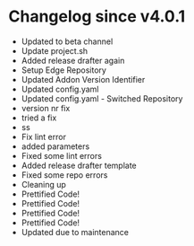 # Changelog since v4.0.1
- Updated to beta channel 
- Update project.sh 
- Added release drafter again 
- Setup Edge Repository 
- Updated Addon Version Identifier 
- Updated config.yaml 
- Updated config.yaml - Switched Repository 
- version nr fix 
- tried a fix 
- ss 
- Fix lint error 
- added parameters 
- Fixed some lint errors 
- Added release drafter template 
- Fixed some repo errors 
- Cleaning up 
- Prettified Code! 
- Prettified Code! 
- Prettified Code! 
- Prettified Code! 
- Updated due to maintenance 
